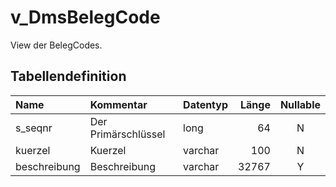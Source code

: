 # v_DmsBelegCode

View der BelegCodes.

## Tabellendefinition

| Name         | Kommentar           | Datentyp | Länge | Nullable |
| :----------- | :------------------ | :------- | ----: | :------: |
| s_seqnr      | Der Primärschlüssel | long     |    64 |    N     |
| kuerzel      | Kuerzel             | varchar  |   100 |    N     |
| beschreibung | Beschreibung        | varchar  | 32767 |    Y     |
